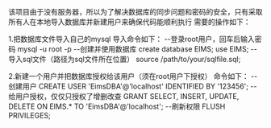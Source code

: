该项目由于没有服务器，所以为了解决数据库的同步问题和密码的安全，只有采取所有人在本地导入数据库并新建用户来确保代码能顺利执行
需要的操作如下：

1.把数据库文件导入自己的mysql
导入命令如下：
--登录root用户，回车后输入密码
mysql -u root -p
--创建并使用数据库
create database EIMS;
use EIMS;
--导入sql文件（路径为sql文件所在位置）
source /path/to/your/sqlfile.sql;

2.新建一个用户并把数据库授权给该用户（须在root用户下授权）
命令如下：
--创建用户
CREATE USER 'EimsDBA'@'localhost' IDENTIFIED BY '123456';
--给用户授权，仅仅只授权了增删改查
GRANT SELECT, INSERT, UPDATE, DELETE ON EIMS.* TO 'EimsDBA'@'localhost';
--刷新权限
FLUSH PRIVILEGES;
